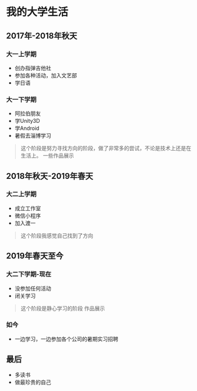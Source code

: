 # 我的大学生活

## 2017年-2018年秋天

### 大一上学期

- 创办指弹吉他社
- 参加各种活动，加入文艺部
- 学日语 

### 大一下学期

- 阿拉伯朋友
- 学Unity3D
- 学Android
- 暑假去淄博学习

> 这个阶段是努力寻找方向的阶段，做了非常多的尝试，不论是技术上还是在生活上。
> 一些作品展示

## 2018年秋天-2019年春天

### 大二上学期

- 成立工作室
- 微信小程序
- 加入渡一

> 这个阶段我感觉自己找到了方向

## 2019年春天至今

### 大二下学期-现在

- 没参加任何活动
- 闭关学习

> 这个阶段是静心学习的阶段
> 作品展示

### 如今

- 一边学习，一边参加各个公司的暑期实习招聘

## 最后

- 多读书
- 做最珍贵的自己